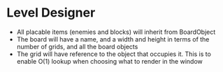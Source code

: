 # Level Designer

- All placable items (enemies and blocks) will inherit from BoardObject
- The board will have a name, and a width and height in terms of the number of grids, and all the board objects
- The grid will have reference to the object that occupies it. This is to enable O(1) lookup when choosing what to render in the window
